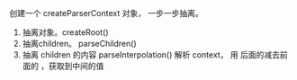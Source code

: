 创建一个 createParserContext 对象， 一步一步抽离。
1. 抽离对象。createRoot()
2. 抽离children。 parseChildren() 
3. 抽离 children 的内容 parseInterpolation() 
    解析 context， 用 后面的减去前面的 ，获取到中间的值
 


